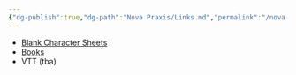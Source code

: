 ```yaml
---
{"dg-publish":true,"dg-path":"Nova Praxis/Links.md","permalink":"/nova-praxis/links/","updated":"2023-10-28T23:10:26.488-04:00"}
---
```


* [Blank Character Sheets](https://drive.google.com/drive/folders/1-gNIQIhRDvQ26owJNL7V9TmxJg3o5zLy?usp=drive_link)
* [Books](https://drive.google.com/drive/folders/1ILxBviThIyPc2dfOVEnalChNuQABtWWM?usp=drive_link)
* VTT (tba)